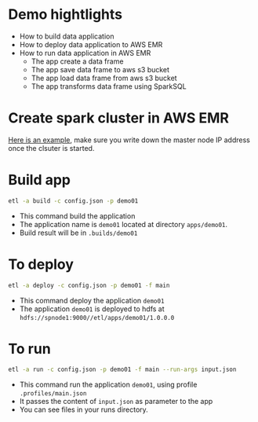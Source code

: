 # Demo hightlights
* How to build data application
* How to deploy data application to AWS EMR
* How to run data application in AWS EMR
    * The app create a data frame
    * The app save data frame to aws s3 bucket
    * The app load data frame from aws s3 bucket
    * The app transforms data frame using SparkSQL

# Create spark cluster in AWS EMR

[Here is an example](setup-emr.md), make sure you write down the master node IP address once the clsuter is started.

# Build app
```bash
etl -a build -c config.json -p demo01
```
* This command build the application
* The application name is `demo01` located at directory `apps/demo01`. 
* Build result will be in `.builds/demo01`


# To deploy
```bash
etl -a deploy -c config.json -p demo01 -f main
```
* This command deploy the application `demo01`
* The application `demo01` is deployed to hdfs at `hdfs://spnode1:9000//etl/apps/demo01/1.0.0.0`

# To run
```bash
etl -a run -c config.json -p demo01 -f main --run-args input.json
```
* This command run the application `demo01`, using profile `.profiles/main.json`
* It passes the content of `input.json` as parameter to the app
* You can see files in your runs directory.

